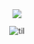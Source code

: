 <div id="header" align="center">
  
  <img src="[![image](https://github.com/user-attachments/assets/d42edd4e-4e93-4d40-8956-4c8fdc75ef22))"/>
  
</div>

<div align="center">
  
![til](https://github.com/user-attachments/assets/124d6daf-6b28-44b3-848e-c905a7e0a109)

</div>
